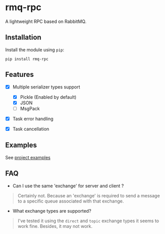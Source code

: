 # rmq-rpc

A lightweight RPC based on RabbitMQ.

## Installation

Install the module using `pip`:

```
pip install rmq-rpc
```

## Features

- [x] Multiple serializer types support

    - [x] Pickle (Enabled by default)
    - [x] JSON
    - [ ] MsgPack

- [x] Task error handling
- [x] Task cancellation

## Examples

See [project examples](https://github.com/aprilahijriyan/rmq-rpc/tree/main/examples)

## FAQ

- Can I use the same 'exchange' for server and client ?

> Certainly not. Because an 'exchange' is required to send a message to a specific queue associated with that exchange.

- What exchange types are supported?

> I've tested it using the `direct` and `topic` exchange types it seems to work fine. Besides, it may not work.
